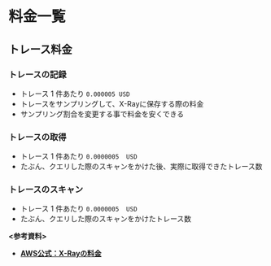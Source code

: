 # 料金一覧
## トレース料金
### トレースの記録
- トレース 1 件あたり ```0.000005 USD```
- トレースをサンプリングして、X-Rayに保存する際の料金
- サンプリング割合を変更する事で料金を安くできる
### トレースの取得 
- トレース 1 件あたり ```0.0000005  USD```
- たぶん、クエリした際のスキャンをかけた後、実際に取得できたトレース数
### トレースのスキャン
- トレース 1 件あたり ```0.0000005  USD```
- たぶん、クエリした際のスキャンをかけたトレース数

**<参考資料>**  
- [**AWS公式：X-Rayの料金**](https://aws.amazon.com/jp/xray/pricing/)
